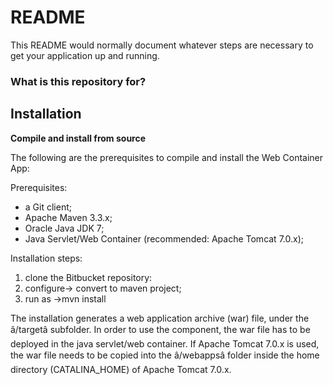 # README #

This README would normally document whatever steps are necessary to get your application up and running.

### What is this repository for? ###
## Installation ##

**Compile and install from source**

The following are the prerequisites to compile and install the Web Container App:

Prerequisites:

* a Git client;
* Apache Maven 3.3.x;
* Oracle Java JDK 7;
* Java Servlet/Web Container (recommended: Apache Tomcat 7.0.x);

Installation steps:

1) clone the Bitbucket repository:
2) configure-> convert to maven project;
3) run as ->mvn install




The installation generates a web application archive (war) file, under the â/targetâ subfolder. In order to use the component, the war file has to be deployed in the java servlet/web container. If Apache Tomcat 7.0.x is used, the war file needs to be copied into the â/webappsâ folder inside the home directory (CATALINA_HOME) of Apache Tomcat 7.0.x.